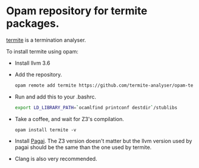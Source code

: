 Opam repository for termite packages.
========

[termite][termite] is a termination analyser.

To install termite using opam:

- Install llvm 3.6

- Add the repository.
  ```sh
  opam remote add termite https://github.com/termite-analyser/opam-termite.git
  ```

- Run and add this to your .bashrc.
  ```sh
  export LD_LIBRARY_PATH=`ocamlfind printconf destdir`/stublibs
  ```

- Take a coffee, and wait for Z3's compilation.
  ```
  opam install termite -v
  ```

- Install [Pagai](http://pagai.forge.imag.fr/). The Z3 version doesn't matter but the llvm version used by pagai should be the same than the one used by termite.

- Clang is also very recommended.


[termite]: https://termite-analyser.github.io/
